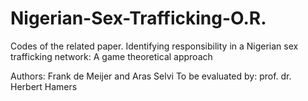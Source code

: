 # Nigerian-Sex-Trafficking-O.R.
Codes of the related paper. Identifying responsibility in a Nigerian sex trafficking network: A game theoretical approach

Authors: Frank de Meijer and Aras Selvi
To be evaluated by: prof. dr. Herbert Hamers

